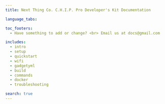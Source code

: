 ```yaml
---
title: Next Thing Co. C.H.I.P. Pro Developer's Kit Documentation 

language_tabs:

toc_footers:
  - Have something to add or change? <br> Email us at docs@gmail.com

includes:
  - intro
  - setup
  - quickstart
  - wifi
  - gadgetyml
  - build
  - commands
  - docker
  - troubleshooting

search: true
---
```


